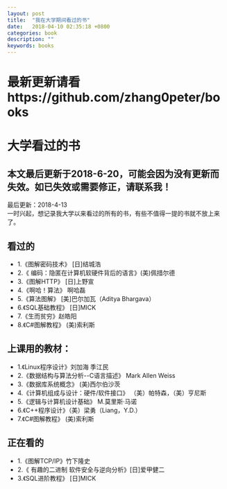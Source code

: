 ```yaml
---
layout: post
title:  "我在大学期间看过的书"
date:   2018-04-10 02:35:18 +0800
categories: book
description: ""
keywords: books
---
```

# 最新更新请看https://github.com/zhang0peter/books
# 大学看过的书
## 本文最后更新于2018-6-20，可能会因为没有更新而失效。如已失效或需要修正，请联系我！
最后更新：2018-4-13  <br/>
一时兴起，想记录我大学以来看过的所有的书，有些不值得一提的书就不放上来了。  <br/>
## 看过的  
*   1.《图解密码技术》 [日]结城浩  <br/>
*   2.《 编码：隐匿在计算机软硬件背后的语言》(美)佩措尔德  <br/>
*   3.《图解HTTP》  [日]上野宣　  <br/>
*   4.《啊哈！算法》   啊哈磊  <br/>
*   5.《算法图解》 [美]巴尔加瓦（Aditya Bhargava）  <br/>
*   6.《SQL基础教程》 [日]MICK  <br/>
*   7.《生而贫穷》赵皓阳  <br/>
*   8.《C#图解教程》 (美)索利斯  <br/>
## 上课用的教材：  
*   1.《Linux程序设计》刘加海 季江民  <br/>
*   2.《数据结构与算法分析--C语言描述》 Mark Allen Weiss  <br/>
*   3.《数据库系统概念》 (美)西尔伯沙茨  <br/>
*   4.《计算机组成与设计：硬件/软件接口》 （美）帕特森，（美）亨尼斯  <br/>
*   5.《逻辑与计算机设计基础》 M.莫里斯·马诺  <br/>
*   6.《C++程序设计》（美）梁勇（Liang，Y.D.）  <br/>
*   7.《C#图解教程》 (美)索利斯  <br/>
## 正在看的  
*   1.《图解TCP/IP》竹下隆史  <br/>
*   2.《 有趣的二进制 软件安全与逆向分析》[日]爱甲健二  <br/>
*   3.《SQL进阶教程》 [日]MICK  <br/>
